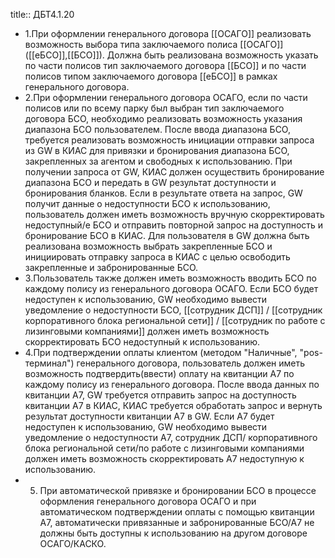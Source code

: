 title:: ДБТ4.1.20

- 1.При оформлении генерального договора [[ОСАГО]] реализовать возможность выбора типа заключаемого полиса [[ОСАГО]] ([[еБСО]],[[БСО]]). Должна быть реализована возможность указать по части полисов тип заключаемого договора [[БСО]] и по части полисов типом заключаемого договора [[еБСО]] в рамках генерального договора.
- 2.При оформлении генерального договора ОСАГО, если по части полисов или по всему парку был выбран тип заключаемого договора БСО, необходимо реализовать возможность указания диапазона БСО пользователем. После ввода диапазона БСО, требуется реализовать возможность инициации отправки запроса из GW в КИАС для привязки и бронирования диапазона БСО, закрепленных за агентом и свободных к использованию. При получении запроса от GW, КИАС должен осуществить бронирование диапазона БСО и передать в GW результат доступности и бронирования бланков. Если в результате ответа на запрос, GW получит данные о недоступности БСО к использованию, пользователь должен иметь возможность вручную скорректировать недоступный/е БСО и отправить повторной запрос на доступность и бронирование БСО в КИАС.
  Для пользователя в GW должна быть реализована возможность выбрать закрепленные БСО и инициировать отправку запроса в КИАС с целью освободить закрепленные и забронированные БСО.
- 3.Пользователь также должен иметь возможность вводить БСО по каждому полису из генерального договора ОСАГО.
  Если БСО будет недоступен к использованию, GW необходимо вывести уведомление о недоступности БСО, [[сотрудник ДСП]] / [[сотрудник корпоративного блока региональной сети]] / [[сотрудник по работе с лизинговыми компаниями]] должен иметь возможность скорректировать БСО недоступный к использованию.
- 4.При подтверждении оплаты клиентом (методом "Наличные", "pos-терминал") генерального договора, пользователь должен иметь возможность подтвердить(ввести) оплату на квитанции А7 по каждому полису из генерального договора.
  После ввода данных по квитанции А7, GW требуется отправить запрос на доступность квитанции А7 в КИАС, КИАС требуется обработать запрос и вернуть результат доступности квитанции А7 в GW.
  Если А7 будет недоступен к использованию, GW необходимо вывести уведомление о недоступности А7, сотрудник ДСП/ корпоративного блока региональной сети/по работе с лизинговыми компаниями должен иметь возможность скорректировать А7 недоступную к использованию.
- 5. При автоматической привязке и бронировании БСО в процессе оформления генерального договора ОСАГО и при автоматическом подтверждении оплаты с помощью квитанции А7, автоматически привязанные и забронированные БСО/А7 не должны быть доступны к использованию на другом договоре ОСАГО/КАСКО.